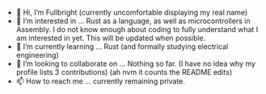 - 👋 Hi, I’m Fullbright (currently uncomfortable displaying my real name)
- 👀 I’m interested in ... Rust as a language, as well as microcontrollers in Assembly. I do not know enough about coding to fully understand what I am interested in yet. This will be updated when possible.
- 🌱 I’m currently learning ... Rust (and formally studying electrical engineering)
- 💞️ I’m looking to collaborate on ... Nothing so far. (I have no idea why my profile lists 3 contributions) (ah nvm it counts the README edits)
- 📫 How to reach me ... currently remaining private.

<!---
Fullbr-ght/Fullbr-ght is a ✨ special ✨ repository because its `README.md` (this file) appears on your GitHub profile.
You can click the Preview link to take a look at your changes.
--->
